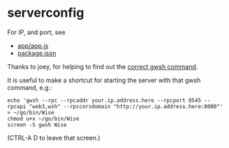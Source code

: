 # serverconfig

For IP, and port, see
* [app/app.js](https://github.com/altsheets/explorer/blob/MIT/app/app.js#L6-L10)
* [package.json](https://github.com/etherparty/explorer/blob/MIT/package.json#L24)

Thanks to joey, for helping to find out the [correct gwsh command](https://github.com/altsheets/explorer/blob/MIT/app/app.js#L14-L15). 

It is useful to make a shortcut for starting the server with that gwsh command, e.g.:

    echo 'gwsh --rpc --rpcaddr your.ip.address.here --rpcport 8545 --rpcapi "web3,wsh" --rpccorsdomain "http://your.ip.address.here:8000"' > ~/go/bin/Wise
    chmod u+x ~/go/bin/Wise
    screen -S gwsh Wise
    
(CTRL-A D to leave that screen.)

    